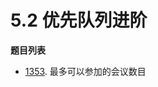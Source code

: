 # 5.2 优先队列进阶

**题目列表**

- [1353](https://leetcode.cn/problems/maximum-number-of-events-that-can-be-attended/description/). 最多可以参加的会议数目
